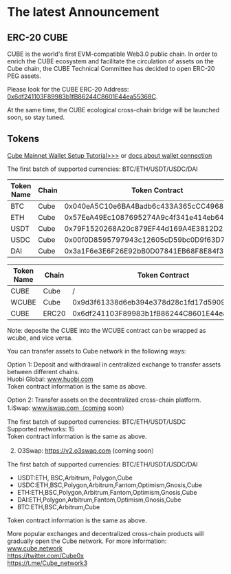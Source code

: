 # The latest Announcement

## ERC-20 CUBE

CUBE is the world's first EVM-compatible Web3.0 public chain. In order to enrich the CUBE ecosystem and facilitate the circulation of assets on the Cube chain, the CUBE Technical Committee has decided to open ERC-20 PEG assets. 

Please look for the CUBE ERC-20 Address: [0x6df241103F89983b1fB86244C8601E44ea55368C](https://etherscan.io/token/0x6df241103f89983b1fb86244c8601e44ea55368c).

At the same time, the CUBE ecological cross-chain bridge will be launched soon, so stay tuned.

## Tokens

[Cube Mainnet Wallet Setup Tutorial>>>](https://medium.com/@Cube0x/cube-mainnet-wallet-setup-tutorial-a0a61faa32ec)
or [docs about wallet connection](wallet.md)

The first batch of supported currencies: BTC/ETH/USDT/USDC/DAI

| **Token Name** | **Chain** | **Token Contract**                         |
| -------------- | --------- | ------------------------------------------ |
| BTC            | Cube      | 0x040eA5C10e6BA4Badb6c433A365cCC4968697230 |
| ETH            | Cube      | 0x57EeA49Ec1087695274A9c4f341e414eb64328c2 |
| USDT           | Cube      | 0x79F1520268A20c879EF44d169A4E3812D223C6de |
| USDC           | Cube      | 0x00f0D8595797943c12605cD59bc0D9f63D750cCf |
| DAI            | Cube      | 0x3a1F6e3E6F26E92bB0D07841EB68F8E84f39751E |

 

| **Token Name** | **Chain** | **Token Contract**                         |
| -------------- | --------- | ------------------------------------------ |
| CUBE           | Cube      | /                                          |
| WCUBE          | Cube      | 0x9d3f61338d6eb394e378d28c1fd17d5909ac6591 |
| CUBE           | ERC20     | 0x6df241103F89983b1fB86244C8601E44ea55368C |


Note: deposite the CUBE into the WCUBE contract can be wrapped as wcube, and vice versa.

You can transfer assets to Cube network in the following ways:

Option 1: Deposit and withdrawal in centralized exchange to transfer assets between different chains.  
Huobi Global: www.huobi.com  
Token contract information is the same as above.


Option 2: Transfer assets on the decentralized cross-chain platform.  
1.iSwap: www.iswap.com（coming soon）

The first batch of supported currencies: BTC/ETH/USDT/USDC  
Supported networks: 15  
Token contract information is the same as above.

2. O3Swap: https://v2.o3swap.com (coming soon）

The first batch of supported currencies: BTC/ETH/USDT/USDC/DAI

* USDT:ETH, BSC,Arbitrum, Polygon,Cube
* USDC:ETH,BSC,Polygon,Arbitrum,Fantom,Optimism,Gnosis,Cube
* ETH:ETH,BSC,Polygon,Arbitrum,Fantom,Optimism,Gnosis,Cube
* DAI:ETH,Polygon,Arbitrum,Fantom,Optimism,Gnosis,Cube
* BTC:ETH,BSC,Arbitrum,Cube

Token contract information is the same as above.

More popular exchanges and decentralized cross-chain products will gradually open the Cube network. For more information:  
www.cube.network  
https://twitter.com/Cube0x  
https://t.me/Cube_network3
